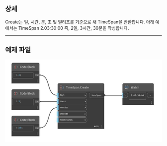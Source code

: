 ## 상세
Create는 일, 시간, 분, 초 및 밀리초를 기준으로 새 TimeSpan을 반환합니다. 아래 예에서는 TimeSpan 2.03:30:00 즉, 2일, 3시간, 30분을 작성합니다.
___
## 예제 파일

![Create](./DSCore.TimeSpan.Create_img.jpg)


